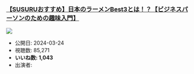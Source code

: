 ### [【SUSURUおすすめ】日本のラーメンBest3とは！？【ビジネスパーソンのための趣味入門】](https://www.youtube.com/watch?v=DUn_XNMd4Bc)
[![](https://img.youtube.com/vi/DUn_XNMd4Bc/sddefault.jpg)](https://www.youtube.com/watch?v=DUn_XNMd4Bc)
-   公開日: 2024-03-24
-   視聴数: 85,271
-   **いいね数: 1,043**
-   出演者: 
